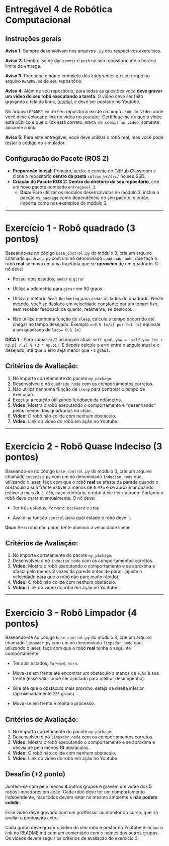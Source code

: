 # Entregável 4 de Robótica Computacional

## Instruções gerais

**Aviso 1:** Sempre desenvolvam nos arquivos `.py` dos respectivos exercícios.

**Aviso 2:** Lembre-se de dar `commit` e `push` no seu repositório até o horário limite de entrega.

**Aviso 3:** Preencha o nome completo dos integrantes do seu grupo no arquivo `README.md` do seu repositório.

**Aviso 4:** Além de seu repositório, para todas as questões você **deve gravar um vídeo do seu robô executando a tarefa**. O vídeo deve ser feito gravando a tela do linux, [tutorial](https://insper.github.io/robotica-computacional/screen_record/), e deve ser postado no Youtube. 

No arquivo `README.md` do seu repositório existe o campo `Link do Vídeo` onde você deve colocar o link do video no youtube. Certifique-se de que o vídeo está público e que o link está correto. `NUNCA de commit no vídeo`, somente adicione o link.

**Aviso 5:** Para este entregável, você deve utilizar o robô real, mas você pode testar o código no simulador.

## Configuração do Pacote (ROS 2)

- **Preparação Inicial:** Primeiro, aceite o convite do GitHub Classroom e clone o repositório **dentro da pasta** `colcon_ws/src/` no seu SSD.
- **Criação do Pacote ROS 2:** **Dentro do diretório do seu repositório**, crie um novo pacote nomeado `entregavel_3`.
    - **Dica:** Para utilizar os modulos desenvolvidos no módulo 3, inclua o pacote `my_package` como dependência do seu pacote, e então, importe como nos exemplos do módulo 3.

____________________________________________________________________

# Exercício 1 - Robô quadrado (3 pontos)
Baseando-se no código `base_control.py` do módulo 3, crie um arquivo chamado `quadrado.py` com um nó denominado `quadrado_node`, que faça o robô **real** se mova em uma trajetória que se ***aproxima*** de um quadrado. O nó deve:

* Possui dois estados, `andar` e `girar`

* Utiliza a odometria para `girar` em 90 graus

* Utiliza o metodo `Dead Reckoning` para `andar` os lados do quadrado. Neste metodo, você se desloca em velocidade constante por um tempo fixo, sem receber feedback de quanto, realmente, se deslocou.

* Não utilize nenhuma função de `sleep`, calcule o tempo decorrido até chegar no tempo desejado. Exemplo `v=0.5 [m/s] por t=1 [s]` equivale a um quadrado de `lado= 0.5 [m]`

**DICA 1** - Para somar `pi/2` ao angulo atual: `self.goal_yaw = (self.yaw_2pi + np.pi / 2) % (2 * np.pi)`. E depois calcule o erro entre o angulo atual e o desejado, até que o erro seja menor que ~`2` graus.

## Critérios de Avaliação:

1. Nó importa corretamente do pacote `my_package`.
2. Desenvolveu o nó `quadrado_node` com os comportamentos corretos.
3. Não utiliza nenhuma função de `sleep` para controlar o tempo de execução.
4. Executa a rotação utilizando feedback da odometria.
5. **Vídeo:** Mostra o robô executando o comportamento e "desenhando" pelos menos dois quadrados no chão.
6. **Vídeo:** O robô não colide com nenhum obstáculo.
7. **Vídeo:** Link do vídeo do robô em ação no Youtube.

____________________________________________________________________

# Exercício 2 - Robô Quase Indeciso (3 pontos)
Baseando-se no código `base_control.py` do módulo 3, crie um arquivo chamado `indeciso.py` com um nó denominado `indeciso_node` que, utilizando o laser, faça com que o robô **real** se afaste da parede quando o obstáculo à sua frente estiver a menos de `0.95m` e se aproximar quando estiver a mais de `1.05m`, caso contrário, o robô deve ficar parado. Portanto o robô deve parar eventualmente. O nó deve:

* Ter três estados, `forward`, `backward` e `stop`.

* Avalie na função `control` para qual estado o robô deve ir.

**Dica:** Se o robô não parar, tente diminuir a velocidade linear.

## Critérios de Avaliação:

1. Nó importa corretamente do pacote `my_package`.
2. Desenvolveu o nó `indeciso_node` com os comportamentos corretos.
3. **Vídeo:** Mostra o robô executando o comportamento e se aproxima e afasta pelo menos **2** vezes da parede antes de parar. (ajuste a velocidade para que o robô não pare muito rápido).
4. **Vídeo:** O robô não colide com nenhum obstáculo.
5. **Vídeo:** Link do vídeo do robô em ação no Youtube.
____________________________________________________________________

# Exercício 3 - Robô Limpador (4 pontos)
Baseando-se no código `base_control.py` do módulo 3, crie um arquivo chamado `limpador.py` com um nó denominado `limpador_node` que, utilizando o laser, faça com que o robô **real** tenha o seguinte comportamente:

* Ter dois estados, `forward`, `turn`.

* Mova-se em frente até encontrar um obstáculo a menos de `0.5m` à sua frente (esse valor pode ser ajustado para melhor desempenho).

* Gire até que o obstáculo mais proximo, esteja na direita inferior (aproximadamente `225` graus).

* Mova-se em frente e repita o processo.

## Critérios de Avaliação:

1. Nó importa corretamente do pacote `my_package`.
2. Desenvolveu o nó `limpador_node` com os comportamentos corretos.
3. **Vídeo:** Mostra o robô executando o comportamento e se aproxima e desvia de pelo menos **10** obstáculos.
4. **Vídeo:** O robô não colide com nenhum obstáculo.
5. **Vídeo:** Link do vídeo do robô em ação no Youtube.

## Desafio (+2 ponto)

Juntem-se com pelo menos **4** outros grupos e gravem um vídeo dos **5** robôs limpadores em ação. Cada robô deve ter um comportamento independente, mas todos devem estar no mesmo ambiente e **não podem colidir.**.

Esse vídeo deve gravado com um proffessor ou monitor do curso, que irá avaliar a pontuação extra.

Cada grupo deve gravar o vídeo do seu robô e postar no Youtube e incluir o link no README.md com um comentário com o nomes dos outros grupos. Os vídeos devem seguir os critérios de avaliação do exercício 3.


